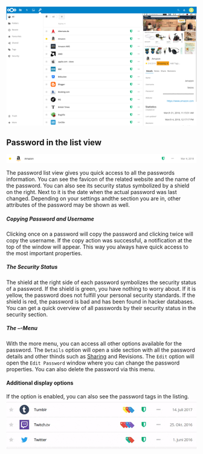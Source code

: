 ![The All Passwords Section with password details visible](_files/password-details.png)

## Password in the list view
![A single password as displayed in the list view](_files/password-line.png)

The password list view gives you quick access to all the passwords information.
You can see the favicon of the related website and the name of the password.
You can also see its security status symbolized by a shield on the right.
Next to it is the date when the actual password was last changed.
Depending on your settings andthe section you are in, other attributes of the password may be shown as well.

##### Copying Password and Username
Clicking once on a password will copy the password and clicking twice will copy the username.
If the copy action was successful, a notification at the top of the window will appear.
This way you always have quick access to the most important properties.

##### The Security Status
The shield at the right side of each password symbolizes the security status of a password.
If the shield is green, you have nothing to worry about.
If it is yellow, the password does not fulfill your personal security standards.
If the shield is red, the password is bad and has been found in hacker databases.
You can get a quick overview of all passwords by their security status in the security section.

##### The `⋯`-Menu
With the more menu, you can access all other options available for the password.
The `Details` option will open a side section with all the password details and other thinds such as [Sharing](./Passwords/Share-Password) and Revisions.
The `Edit` option will open the `Edit Password` window where you can change the password properties.
You can also delete the password via this menu.

#### Additional display options
If the option is enabled, you can also see the password tags in the listing.
![Tags in the list view](_files/tags-hover.gif)